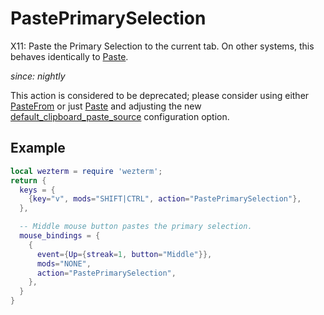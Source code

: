 # PastePrimarySelection

X11: Paste the Primary Selection to the current tab.
On other systems, this behaves identically to [Paste](Paste.md).

*since: nightly*

This action is considered to be deprecated; please consider
using either [PasteFrom](PasteFrom.md) or just [Paste](Paste.md)
and adjusting the new [default_clipboard_paste_source](../config/default_clipboard_paste_source.md) configuration option.

## Example

```lua
local wezterm = require 'wezterm';
return {
  keys = {
    {key="v", mods="SHIFT|CTRL", action="PastePrimarySelection"},
  },

  -- Middle mouse button pastes the primary selection.
  mouse_bindings = {
    {
      event={Up={streak=1, button="Middle"}},
      mods="NONE",
      action="PastePrimarySelection",
    },
  }
}
```

